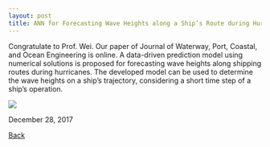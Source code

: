 ```yaml
---
layout: post
title: ANN for Forecasting Wave Heights along a Ship’s Route during Hurricanes
---
```


Congratulate to Prof. Wei. Our paper of Journal of Waterway, Port, Coastal, and Ocean Engineering is online. A data-driven prediction model using numerical solutions is proposed for forecasting wave heights along shipping routes during hurricanes. The developed model can be used to determine the wave heights on a ship’s trajectory, considering a short time step of a ship’s operation.

<img src="https://static.wixstatic.com/media/d19f46_8d38d37a5ac840eb976becd34093cce2~mv2.png/v1/fill/w_630,h_316,al_c,q_80,usm_0.66_1.00_0.01/d19f46_8d38d37a5ac840eb976becd34093cce2~mv2.webp">

December 28, 2017

[Back](https://finitetsai.github.io/)
